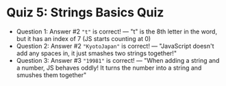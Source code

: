 # Quiz 5: Strings Basics Quiz

- Question 1: Answer #2 `"t"` is correct! — "t" is the 8th letter in the word, but it has an index of 7 (JS starts counting at 0)
- Question 2: Answer #2 `"KyotoJapan"` is correct! — "JavaScript doesn't add any spaces in, it just smashes two strings together!"
- Question 3: Answer #3 `"19981"` is correct! — "When adding a string and a number, JS behaves oddly!  It turns the number into a string and smushes them together"